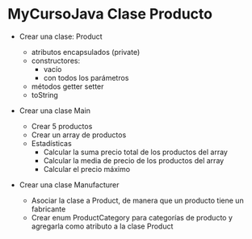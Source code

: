 # MyCursoJava Clase Producto

* Crear una clase: Product
	* atributos encapsulados (private)
	* constructores: 
		* vacío
		* con todos los parámetros
	* métodos getter setter
	* toString

* Crear una clase Main
	* Crear 5 productos
	* Crear un array de productos
	* Estadísticas
		* Calcular la suma precio total de los productos del array
		* Calcular la media de precio de los productos del array
		* Calcular el precio máximo

* Crear una clase Manufacturer
	* Asociar la clase a Product, de manera que un producto tiene un fabricante
    * Crear enum ProductCategory para categorías de producto y agregarla como atributo a la clase Product